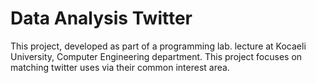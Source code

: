 # Data Analysis Twitter

This project, developed as part of a programming lab. lecture at Kocaeli University, Computer Engineering department. This project focuses on matching twitter uses via their common interest area.

